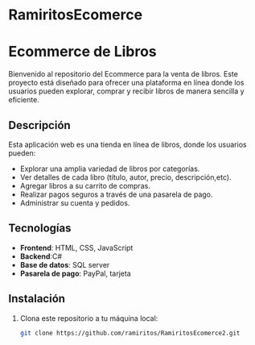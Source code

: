 # RamiritosEcomerce
# Ecommerce de Libros

Bienvenido al repositorio del Ecommerce para la venta de libros. Este proyecto está diseñado para ofrecer una plataforma en línea donde los usuarios pueden explorar, comprar y recibir libros de manera sencilla y eficiente.

## Descripción

Esta aplicación web es una tienda en línea de libros, donde los usuarios pueden:

- Explorar una amplia variedad de libros por categorías.
- Ver detalles de cada libro (título, autor, precio, descripción,etc).
- Agregar libros a su carrito de compras.
- Realizar pagos seguros a través de una pasarela de pago.
- Administrar su cuenta y pedidos.

## Tecnologías

- **Frontend**: HTML, CSS, JavaScript
- **Backend**:C#
- **Base de datos**: SQL server
- **Pasarela de pago**: PayPal, tarjeta
  
## Instalación

1. Clona este repositorio a tu máquina local:

   ```bash
   git clone https://github.com/ramiritos/RamiritosEcomerce2.git
